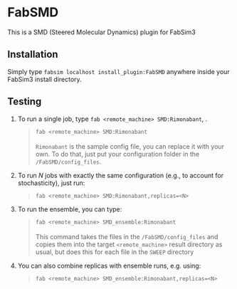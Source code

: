 # FabSMD
This is a SMD (Steered Molecular Dynamics) plugin for FabSim3


## Installation
Simply type `fabsim localhost install_plugin:FabSMD` anywhere inside your FabSim3 install directory.

## Testing
1. To run a single job, type `fab <remote_machine> SMD:Rimonabant`, .
	> `fab <remote_machine> SMD:Rimonabant`
	> <br/><br/> `Rimonabant` is the sample config file, you can replace it with your own. To do that, just put your configuration folder in the `/FabSMD/config_files`. 
2. 	To run *N* jobs with exactly the same configuration (e.g., to account for stochasticity), just run:
	> `fab <remote_machine> SMD:Rimonabant,replicas=<N>`
3. To run the ensemble, you can type:
	> `fab <remote_machine> SMD_ensemble:Rimonabant`
	> <br/><br/> This command takes the files in the `/FabSMD/config_files` and copies them into the target `<remote_machine>` result directory as usual, but does this for each file in the `SWEEP` directory

4. You can also combine replicas with ensemble runs, e.g. using:
	> `fab <remote_machine> SMD_ensemble:Rimonabant,replicas=<N>`
